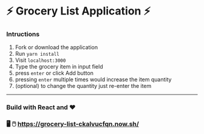 ⚡ Grocery List Application ⚡
=============================

### Intructions
1. Fork or download the application
2. Run `yarn install`
3. Visit `localhost:3000`
4. Type the grocery item in input field 
5. press `enter` or click Add button
6. pressing `enter` multiple times would increase the item quantity
7. (optional) to change the quantity just re-enter the item

---
### Build with React and ❤️
### 🖥️ 🖱️ https://grocery-list-ckalvucfqn.now.sh/